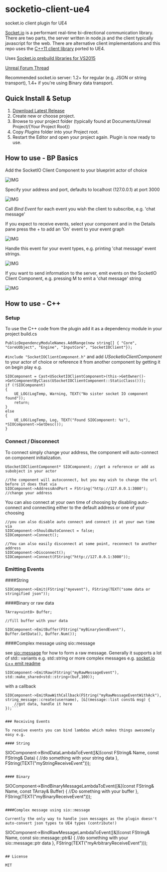 # socketio-client-ue4
socket.io client plugin for UE4

[Socket.io](http://socket.io/) is a performant real-time bi-directional communication library. There are two parts, the server written in node.js and the client typically javascript for the web. There are alternative client implementations and this repo uses the [C++11 client library](https://github.com/socketio/socket.io-client-cpp) ported to UE4.

Uses [Socket.io prebuild libraries for VS2015](https://github.com/getnamo/socketio-client-prebuild)

[Unreal Forum Thread](https://forums.unrealengine.com/showthread.php?110680-Plugin-Socket-io-Client)


Recommended socket.io server: 1.2+ for regular (e.g. JSON or string transport), 1.4+ if you're using Binary data transport.


## Quick Install & Setup ##

 1.	[Download Latest Release](https://github.com/getnamo/socketio-client-ue4/releases)
 2.	Create new or choose project.
 3.	Browse to your project folder (typically found at Documents/Unreal Project/{Your Project Root})
 4.	Copy *Plugins* folder into your Project root.
 5.	Restart the Editor and open your project again. Plugin is now ready to use.


## How to use - BP Basics

Add the SocketIO Client Component to your blueprint actor of choice 

![IMG](http://i.imgur.com/lSkfHQ2.png)

Specify your address and port, defaults to localhost (127.0.0.1) at port 3000

![IMG](http://i.imgur.com/rjm2pKw.png)

Call *Bind Event* for each event you wish the client to subscribe, e.g. 'chat message'

If you expect to receive events, select your component and in the Details pane press the + to add an 'On' event to your event graph

![IMG](http://i.imgur.com/mZVTJWE.png)

Handle this event for your event types, e.g. printing 'chat message' event strings.

![IMG](http://i.imgur.com/0BCFOoS.png)

If you want to send information to the server, emit events on the SocketIO Client Component, e.g. pressing M to emit a 'chat message' string

![IMG](http://i.imgur.com/EOadatA.png)

## How to use - C++

### Setup

To use the C++ code from the plugin add it as a dependency module in your project build.cs

```PublicDependencyModuleNames.AddRange(new string[] { "Core", "CoreUObject", "Engine", "InputCore", "SocketIOClient"});```

```#include "SocketIOClientComponent.h"``` and add *USocketIoClientComponent* to your actor of choice or reference it from another component by getting it on begin play e.g.

```
SIOComponent = Cast<USocketIOClientComponent>(this->GetOwner()->GetComponentByClass(USocketIOClientComponent::StaticClass()));
if (!SIOComponent)
{
	UE_LOG(LogTemp, Warning, TEXT("No sister socket IO component found"));
	return;
}
else
{
	UE_LOG(LogTemp, Log, TEXT("Found SIOComponent: %s"), *SIOComponent->GetDesc());
}
```

### Connect / Disconnect

To connect simply change your address, the component will auto-connect on component initialization.


```
USocketIOClientComponent* SIOComponent; //get a reference or add as subobject in your actor

//the component will autoconnect, but you may wish to change the url before it does that via
SIOComponent->AddressAndPort = FString("http://127.0.0.1:3000"); //change your address
```

You can also connect at your own time of choosing by disabling auto-connect and connecting either to the default address or one of your choosing

```
//you can also disable auto connect and connect it at your own time via
SIOComponent->ShouldAutoConnect = false;
SIOComponent->Connect(); 

//You can also easily disconnect at some point, reconnect to another address
SIOComponent->Disconnect();
SIOComponent->Connect(FString("http://127.0.0.1:3000"));
```

### Emitting Events

####String

```SIOComponent->Emit(FString("myevent"), FString(TEXT("some data or stringified json"));```

####Binary or raw data

```
TArray<uint8> Buffer;

//fill buffer with your data

SIOComponent->EmitBuffer(FString("myBinarySendEvent"), Buffer.GetData(), Buffer.Num());
```

####Complex message using sio::message

see [sio::message](https://github.com/socketio/socket.io-client-cpp/blob/master/src/sio_message.h) for how to form a raw message. Generally it supports a lot of std:: variants e.g. std::string or more complex messages e.g. [socket.io c++ emit readme](https://github.com/socketio/socket.io-client-cpp#emit-an-event)

```
SIOComponent->EmitRaw(FString("myRawMessageEvent"), std::make_shared<std::string>(buf,100));
```

with a callback

```
SIOComponent->EmitRawWithCallback(FString("myRawMessageEventWithAck"), string_message::create(username), [&](message::list const& msg) {
	//got data, handle it here
});```


### Receiving Events

To receive events you can bind lambdas which makes things awesomely easy e.g.

#### String

```
SIOComponent->BindDataLambdaToEvent([&](const FString& Name, const FString& Data)
		{
			//do something with your string data
		}, FString(TEXT("myStringReceiveEvent")));
```

#### Binary

```
SIOComponent->BindBinaryMessageLambdaToEvent([&](const FString& Name, const TArray<uint8>& Buffer)
		{
			//Do something with your buffer
		}, FString(TEXT("myBinaryReceiveEvent")));
```

####Complex message using sio::message

Currently the only way to handle json messages as the plugin doesn't auto-convert json types to UE4 types (contribute!)

```
SIOComponent->BindRawMessageLambdaToEvent([&](const FString& Name, const sio::message::ptr&)
		{
			//do something with your sio::message::ptr data 
		}, FString(TEXT("myArbitraryReceiveEvent")));
```

## License

MIT
